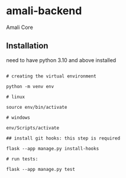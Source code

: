 # amali-backend
Amali Core

## Installation
need to have python 3.10 and above installed

```

# creating the virtual environment

python -m venv env

# linux 

source env/bin/activate

# windows

env/Scripts/activate

## install git hooks: this step is required

flask --app manage.py install-hooks

# run tests: 

flask --app manage.py test
```